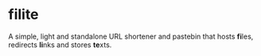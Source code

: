 # filite

A simple, light and standalone URL shortener and pastebin that hosts **fi**les, redirects **li**nks and stores **te**xts.
